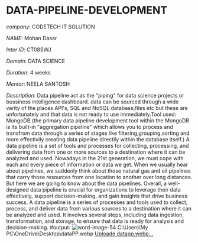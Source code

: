 # DATA-PIPELINE-DEVELOPMENT

*company*: CODETECH IT SOLUTION

*NAME*: Mohan Dasar

*Inter ID*: CT08SWJ

*Domain*: DATA SCIENCE

*Duration*: 4 weeks

*Mentor*: NEELA SANTOSH

*Description*: Data pipeline act as the "piping" for data science projects or bussiness intelligence dashboard. data can be sourced through a wide varity of the places API's, 
 SQL and NoSQL database,files etc but these are unfortunately and that data is not ready to use immediately.Tool used: MongoDB (the primary data pipeline development tool 
 within the MongoDB is its built-in "aggregation pipeline" which allows you to process and transfrom data 
 through a series of stages like filtering,grouping,sorting and more effectivily creating data pipeline directily within the database itself.)  A data pipeline is a set of 
 tools and processes for collecting, processing, and delivering data from one or more sources to a destination where it can be analyzed and used. Nowadays in the 21st 
 generation, we must cope with each and every piece of information or data we get. When we usually hear about pipelines, we suddenly think about those natural gas and oil 
 pipelines that carry those resources from one location to another over long distances. But here we are going to know about the data pipelines. Overall, a well-designed data 
 pipeline is crucial for organizations to leverage their data effectively, support decision-making, and gain insights that drive business success. A data pipeline is a series of processes and tools used to collect, process, and deliver data from various sources to a destination where it can be analyzed and used. It involves several steps, including data ingestion, transformation, and storage, to ensure that data is ready for analysis and decision-making.
 #output: ![word-image-54](https://github.com/user-attachments/assets/2ebfcf8f-273c-447c-9d1e-5fce58e0fb98)
C:\Users\My PC\OneDrive\Desktop\dataPP.webp [Uploade datapp.webp...]()
 

